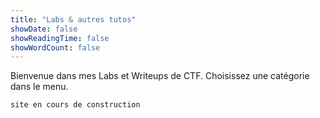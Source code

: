 ```yaml
---
title: "Labs & autres tutos"
showDate: false
showReadingTime: false
showWordCount: false
---
```

Bienvenue dans mes Labs et Writeups de CTF. Choisissez une catégorie dans le menu.

``` 
site en cours de construction
``` 